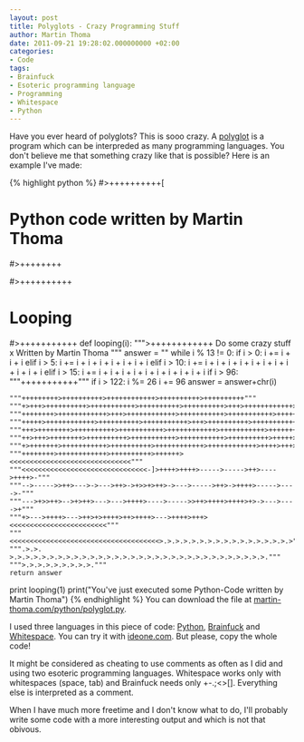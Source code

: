 ```yaml
---
layout: post
title: Polyglots - Crazy Programming Stuff
author: Martin Thoma
date: 2011-09-21 19:28:02.000000000 +02:00
categories:
- Code
tags:
- Brainfuck
- Esoteric programming language
- Programming
- Whitespace
- Python
---
```

Have you ever heard of polyglots? This is sooo crazy. A <a href="http://en.wikipedia.org/wiki/Polyglot_(computing)">polyglot</a> is a program which can be interpreded as many programming languages. You don't believe me that something crazy like that is possible? Here is an example I've made:     
          
        
          
        
          
         
          
         
         
         
         
         
          
          
          
          
          
          
          
          
          
          
         
          
          
          
          
          
         
           
          
           
          
           
          
           
          
           
          
           
          
           
         
           
    
       

                                          

                                                          




                          
    
 

                                          
 
     
 
                                                                          
 
      
    
 
                                        

                                                                          
 

 


 

                                  
 
  
  
      
        
    
                                                                  
 

    
    
 
                                

                                                                  
 

    
        
   
 

                                                          
       
       
 
   
  
{% highlight python %} 
#>++++++++++[
# Python code written by Martin Thoma
#>++++++++


#>++++++++++
# Looping
#>+++++++++++
def looping(i):
    """>++++++++++++ Do some crazy stuff x Written by Martin Thoma """
    answer = ""
    while i % 13 != 0:
        if i > 0:
            i += i + i + i
        elif i > 5:
            i += i + i + i + i + i + i + i 
        elif i > 10:
            i += i + i + i + i + i + i + i + i + i + i + i 
        elif i > 15:
            i += i + i + i + i + i + i + i + i + i + i
        if i > 96:
            """+++++++++++"""
            if i > 122:
                i %= 26
                i += 96
            answer = answer+chr(i)

    """+++++++++>++++++++++>++++++++++++>++++++++++>++++++++++"""
    """+>+++>++++++++++>+++++++++++>++++++++++>++++++++++>+++>++++++++++++>++"""
    """++++++++>++++++++++++>+++>++++++++++++>+++++++++++>+++++++++++>+++++++"""
    """+++++>++++++++++++>++++++++++>+++++++++++>+++>++++++++++>++++++++++++>"""
    """+++>++++++++>++++++++++>+++++++++++>++++++++++++>+++++++++++>+++++++++"""
    """++>+++>++++++++>++++++++++>+++++++++++>+++++++++++>++++++++++>+++++>++"""
    """+>+++++++>+++++++++++>++++++++++>++++++++++++>++++++++++++>++++>+++>++"""
    """++++++++>++++++++++++>++++++++++>++++++><<<<<<<<<<<<<<<<<<<<<<<<<<<<<<"""
    """<<<<<<<<<<<<<<<<<<<<<<<<<<<<<<<-]>++++>++++>----->----->++>---->++++>-"""
    """-->----->>++>--->->--->++>->+>>+>++>->--->----->++>->++++>----->---->-"""
    """--->+>>++>-->+>++>--->--->++++>---->----->>++>++++>++++>+>->--->---->+"""
    """+>--->++++>--->++>+>++++>++>++++>--->++++>+++><<<<<<<<<<<<<<<<<<<<<<<<"""
    """<<<<<<<<<<<<<<<<<<<<<<<<<<<<<<<<<<<<<>.>.>.>.>.>.>.>.>.>.>.>.>.>.>.>.>"""
    """.>.>. >.>.>.>.>.>.>.>.>.>.>.>.>.>.>.>.>.>.>.>.>.>.>.>.>.>.>.>.>.>.>.>."""
    """>.>.>.>.>.>.>.>.>."""
    return answer

print looping(1)
print("You've just executed some Python-Code written by Martin Thoma")
{% endhighlight %} 
You can download the file at <a href="http://martin-thoma.com/python/polyglot.py">martin-thoma.com/python/polyglot.py</a>.

I used three languages in this piece of code: <a href="http://en.wikipedia.org/wiki/Python_(programming_language)">Python</a>, <a href="http://en.wikipedia.org/wiki/Brainfuck">Brainfuck</a> and <a href="http://en.wikipedia.org/wiki/Whitespace_(programming_language)">Whitespace</a>. You can try it with <a href="http://ideone.com/">ideone.com</a>. But please, copy the whole code!

It might be considered as cheating to use comments as often as I did and using two esoteric programming languages. Whitespace works only with whitespaces (space, tab) and Brainfuck needs only +-.;<>[]. Everything else is interpreted as a comment.

When I have much more freetime and I don't know what to do, I'll probably write some code with a more interesting output and which is not that obivous.
